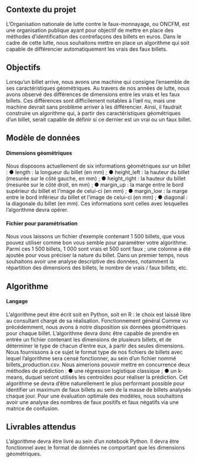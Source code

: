 ## Contexte du projet
L’Organisation nationale de lutte contre le faux-monnayage, ou ONCFM,
est une organisation publique ayant pour objectif de mettre en place des
méthodes d’identification des contrefaçons des billets en euros. Dans le
cadre de cette lutte, nous souhaitons mettre en place un algorithme qui
soit capable de différencier automatiquement les vrais des faux billets.
## Objectifs
Lorsqu’un billet arrive, nous avons une machine qui consigne l’ensemble
de ses caractéristiques géométriques. Au travers de nos années de lutte,
nous avons observé des différences de dimensions entre les vrais et les
faux billets. Ces différences sont difficilement notables à l’œil nu, mais une
machine devrait sans problème arriver à les différencier.
Ainsi, il faudrait construire un algorithme qui, à partir des caractéristiques
géométriques d’un billet, serait capable de définir si ce dernier est un vrai
ou un faux billet.
## Modèle de données
#### Dimensions géométriques
Nous disposons actuellement de six informations géométriques sur un
billet :
● length : la longueur du billet (en mm) ;
● height_left : la hauteur du billet (mesurée sur le côté gauche, en
mm) ;
● height_right : la hauteur du billet (mesurée sur le côté droit, en mm) ;
● margin_up : la marge entre le bord supérieur du billet et l'image de
celui-ci (en mm) ;
● margin_low : la marge entre le bord inférieur du billet et l'image de
celui-ci (en mm) ;
● diagonal : la diagonale du billet (en mm).
Ces informations sont celles avec lesquelles l’algorithme devra opérer.
#### Fichier pour paramétrisation
Nous vous laissons un fichier d’exemple contenant 1 500 billets, que vous
pouvez utiliser comme bon vous semble pour paramétrer votre
algorithme. Parmi ces 1 500 billets, 1 000 sont vrais et 500 sont faux ; une
colonne a été ajoutée pour vous préciser la nature du billet.
Dans un premier temps, nous souhaitons avoir une analyse descriptive des
données, notamment la répartition des dimensions des billets, le nombre
de vrais / faux billets, etc.
## Algorithme
#### Langage
L’algorithme peut être écrit soit en Python, soit en R : le choix est laissé
libre au consultant chargé de sa réalisation.
Fonctionnement général
Comme vu précédemment, nous avons à notre disposition six données
géométriques pour chaque billet. L’algorithme devra donc être capable de
prendre en entrée un fichier contenant les dimensions de plusieurs billets,
et de déterminer le type de chacun d’entre eux, à partir des seules
dimensions. Nous fournissons à ce sujet le format type de nos fichiers de
billets avec lequel l’algorithme sera censé fonctionner, au sein d’un fichier
nommé billets_production.csv.
Nous aimerions pouvoir mettre en concurrence deux méthodes de
prédiction :
● une régression logistique classique ;
● un k-means, duquel seront utilisés les centroïdes pour réaliser la
prédiction.
Cet algorithme se devra d’être naturellement le plus performant possible
pour identifier un maximum de faux billets au sein de la masse de billets
analysés chaque jour.
Pour une évaluation optimale des modèles, nous souhaitons avoir une
analyse des nombres de faux positifs et faux négatifs via une matrice de
confusion.
## Livrables attendus
L’algorithme devra être livré au sein d’un notebook Python. Il devra
être fonctionnel avec le format de données ne comportant que les
dimensions géométriques.